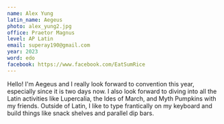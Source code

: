 ```yaml
---
name: Alex Yung
latin_name: Aegeus
photo: alex_yung2.jpg
office: Praetor Magnus
level: AP Latin
email: superay190@gmail.com
year: 2023
word: edo
facebook: https://www.facebook.com/EatSumRice
---
```


Hello! I'm Aegeus and I really look forward to convention this year, especially since it is two days now. I also look forward to diving into all the Latin activities like Lupercalia, the Ides of March, and Myth Pumpkins with my friends. Outside of Latin, I like to type frantically on my keyboard and build things like snack shelves and parallel dip bars.
